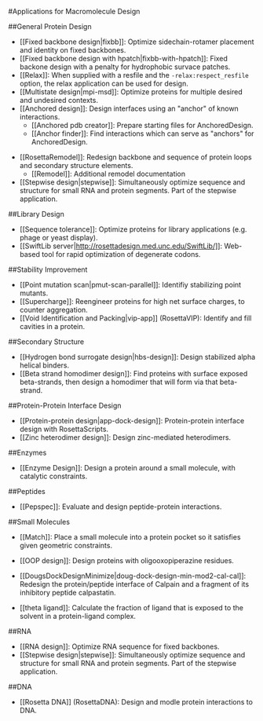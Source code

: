 #Applications for Macromolecule Design

##General Protein Design
* [[Fixed backbone design|fixbb]]: Optimize sidechain-rotamer placement and identity on fixed backbones.
* [[Fixed backbone design with hpatch|fixbb-with-hpatch]]: Fixed backone design with a penalty for hydrophobic survace patches.
* [[Relax]]: When supplied with a resfile and the `-relax:respect_resfile` option, the relax application can be used for design. 
* [[Multistate design|mpi-msd]]: Optimize proteins for multiple desired and undesired contexts.
* [[Anchored design]]: Design interfaces using an "anchor" of known interactions.  
    * [[Anchored pdb creator]]: Prepare starting files for AnchoredDesign.  
    * [[Anchor finder]]: Find interactions which can serve as "anchors" for AnchoredDesign. 
- [[RosettaRemodel]]: Redesign backbone and sequence of protein loops and secondary structure elements. 
    * [[Remodel]]: Additional remodel documentation
-  [[Stepwise design|stepwise]]: Simultaneously optimize sequence and structure for small RNA and protein segments. Part of the stepwise application.

##Library Design

* [[Sequence tolerance]]: Optimize proteins for library applications (e.g. phage or yeast display).  
* [[SwiftLib server|http://rosettadesign.med.unc.edu/SwiftLib/]]: Web-based tool for rapid optimization of degenerate codons.

##Stability Improvement

* [[Point mutation scan|pmut-scan-parallel]]: Identifiy stabilizing point mutants.  
* [[Supercharge]]: Reengineer proteins for high net surface charges, to counter aggregation.
* [[Void Identification and Packing|vip-app]] (RosettaVIP): Identify and fill cavities in a protein.

##Secondary Structure

* [[Hydrogen bond surrogate design|hbs-design]]: Design stabilized alpha helical binders.
* [[Beta strand homodimer design]]: Find proteins with surface exposed beta-strands, then design a homodimer that will form via that beta-strand.  

##Protein-Protein Interface Design

* [[Protein-protein design|app-dock-design]]: Protein-protein interface design with RosettaScripts.
* [[Zinc heterodimer design]]: Design zinc-mediated heterodimers.  

##Enzymes

* [[Enzyme Design]]: Design a protein around a small molecule, with catalytic constraints. 

##Peptides

* [[Pepspec]]: Evaluate and design peptide-protein interactions.

##Small Molecules

* [[Match]]: Place a small molecule into a protein pocket so it satisfies given geometric constraints.  

* [[OOP design]]: Design proteins with oligooxopiperazine residues.  

* [[DougsDockDesignMinimize|doug-dock-design-min-mod2-cal-cal]]: Redesign the protein/peptide interface of Calpain and a fragment of its inhibitory peptide calpastatin.

* [[theta ligand]]: Calculate the fraction of ligand that is exposed to the solvent in a protein-ligand complex.

##RNA

* [[RNA design]]: Optimize RNA sequence for fixed backbones.  
*  [[Stepwise design|stepwise]]: Simultaneously optimize sequence and structure for small RNA and protein segments. Part of the stepwise application.

##DNA

* [[Rosetta DNA]] (RosettaDNA): Design and modle protein interactions to DNA. 
